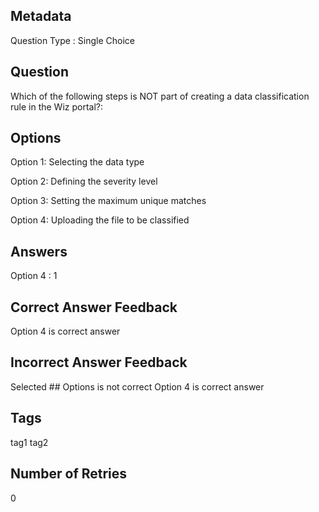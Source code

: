 ## Metadata
Question Type : Single Choice

## Question
Which of the following steps is NOT part of creating a data classification rule in the Wiz portal?:

## Options
Option 1: Selecting the data type

Option 2: Defining the severity level

Option 3: Setting the maximum unique matches

Option 4: Uploading the file to be classified

## Answers
Option 4 : 1

## Correct Answer Feedback
Option 4 is correct answer

## Incorrect Answer Feedback
Selected ## Options is not correct Option 4 is correct answer

## Tags
tag1
tag2

## Number of Retries
0

